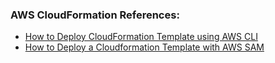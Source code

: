 ### AWS CloudFormation References:
- [How to Deploy CloudFormation Template using AWS CLI](https://cloudkatha.com/how-to-deploy-cloudformation-template-using-aws-cli/)
- [How to Deploy a Cloudformation Template with AWS SAM](https://www.thelambdablog.com/how-to-deploy-cloudformation-template-with-aws-sam/)